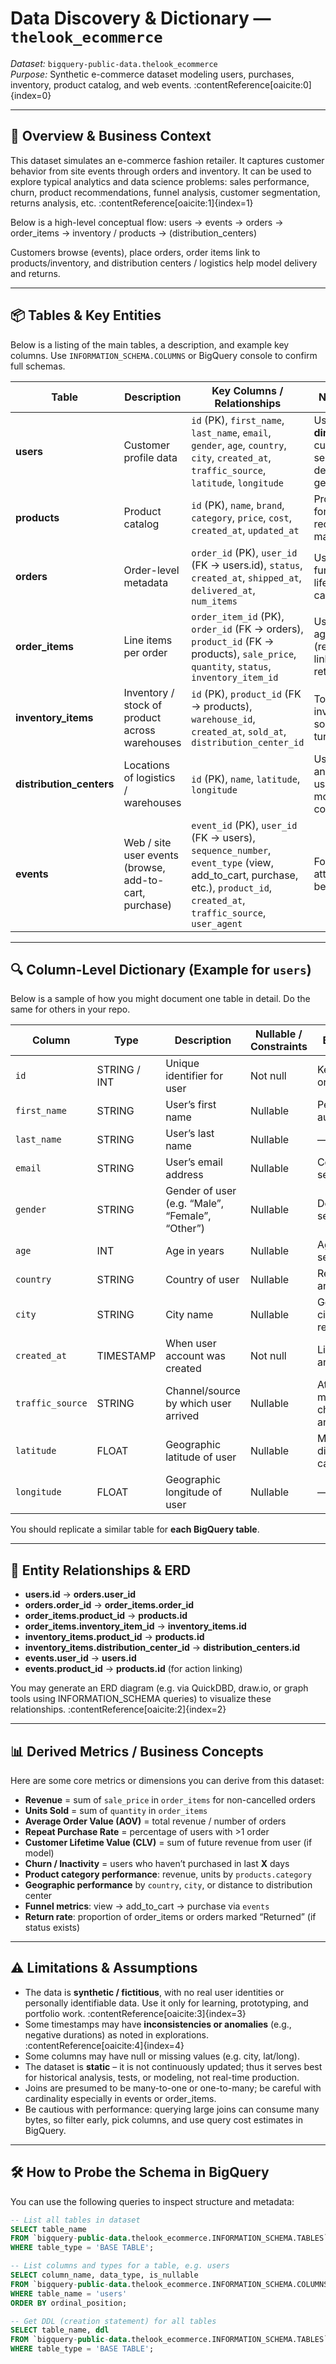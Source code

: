 # Data Discovery & Dictionary — `thelook_ecommerce`

*Dataset:* `bigquery-public-data.thelook_ecommerce`  
*Purpose:* Synthetic e-commerce dataset modeling users, purchases, inventory, product catalog, and web events. :contentReference[oaicite:0]{index=0}

---

## 🧭 Overview & Business Context

This dataset simulates an e-commerce fashion retailer. It captures customer behavior from site events through orders and inventory. It can be used to explore typical analytics and data science problems: sales performance, churn, product recommendations, funnel analysis, customer segmentation, returns analysis, etc. :contentReference[oaicite:1]{index=1}

Below is a high-level conceptual flow:
users → events → orders → order_items → inventory / products → (distribution_centers)


Customers browse (events), place orders, order items link to products/inventory, and distribution centers / logistics help model delivery and returns.  

---

## 📦 Tables & Key Entities

Below is a listing of the main tables, a description, and example key columns. Use `INFORMATION_SCHEMA.COLUMNS` or BigQuery console to confirm full schemas.

| Table | Description | Key Columns / Relationships | Notes / Use Cases |
|---|---|---|---|
| **users** | Customer profile data | `id` (PK), `first_name`, `last_name`, `email`, `gender`, `age`, `country`, `city`, `created_at`, `traffic_source`, `latitude`, `longitude` | Use this as **dimension** for customer segmentation, demographics, geospatial joins |
| **products** | Product catalog | `id` (PK), `name`, `brand`, `category`, `price`, `cost`, `created_at`, `updated_at` | Product attributes, for joining in sales, recommendation, margin analysis |
| **orders** | Order-level metadata | `order_id` (PK), `user_id` (FK → users.id), `status`, `created_at`, `shipped_at`, `delivered_at`, `num_items` | Use for order funnels, order lifecycle, cancellations/returns |
| **order_items** | Line items per order | `order_item_id` (PK), `order_id` (FK → orders), `product_id` (FK → products), `sale_price`, `quantity`, `status`, `inventory_item_id` | Useful for aggregations (revenue, units sold), linking to inventory, returns, order splits |
| **inventory_items** | Inventory / stock of product across warehouses | `id` (PK), `product_id` (FK → products), `warehouse_id`, `created_at`, `sold_at`, `distribution_center_id` | To track when inventory enters, is sold (for latency or turnover analysis) |
| **distribution_centers** | Locations of logistics / warehouses | `id` (PK), `name`, `latitude`, `longitude` | Useful for spatial analysis: distance to user, delivery modeling, logistics cost |
| **events** | Web / site user events (browse, add-to-cart, purchase) | `event_id` (PK), `user_id` (FK → users), `sequence_number`, `event_type` (view, add_to_cart, purchase, etc.), `product_id`, `created_at`, `traffic_source`, `user_agent` | For funnel analysis, attribution, user behavior flow |

---

## 🔍 Column-Level Dictionary (Example for `users`)

Below is a sample of how you might document one table in detail. Do the same for others in your repo.

| Column | Type | Description | Nullable / Constraints | Business Use |
|---|---|---|---|---|
| `id` | STRING / INT | Unique identifier for user | Not null | Key to join with orders, events |
| `first_name` | STRING | User’s first name | Nullable | Personalization, auditing |
| `last_name` | STRING | User’s last name | Nullable | — |
| `email` | STRING | User’s email address | Nullable | Communication, segmentation |
| `gender` | STRING | Gender of user (e.g. “Male”, “Female”, “Other”) | Nullable | Demographic segmentation |
| `age` | INT | Age in years | Nullable | Age group segmentation |
| `country` | STRING | Country of user | Nullable | Regional analysis |
| `city` | STRING | City name | Nullable | Geospatial / city-level reports |
| `created_at` | TIMESTAMP | When user account was created | Not null | Lifetime, cohort analysis |
| `traffic_source` | STRING | Channel/source by which user arrived | Nullable | Attribution / marketing channel analysis |
| `latitude` | FLOAT | Geographic latitude of user | Nullable | Mapping, distance calculations |
| `longitude` | FLOAT | Geographic longitude of user | Nullable | — |

You should replicate a similar table for **each BigQuery table**.

---

## 🔗 Entity Relationships & ERD

- **users.id** → **orders.user_id**
- **orders.order_id** → **order_items.order_id**
- **order_items.product_id** → **products.id**
- **order_items.inventory_item_id** → **inventory_items.id**
- **inventory_items.product_id** → **products.id**
- **inventory_items.distribution_center_id** → **distribution_centers.id**
- **events.user_id** → **users.id**
- **events.product_id** → **products.id** (for action linking)

You may generate an ERD diagram (e.g. via QuickDBD, draw.io, or graph tools using INFORMATION_SCHEMA queries) to visualize these relationships. :contentReference[oaicite:2]{index=2}

---

## 📊 Derived Metrics / Business Concepts

Here are some core metrics or dimensions you can derive from this dataset:

- **Revenue** = sum of `sale_price` in `order_items` for non-cancelled orders  
- **Units Sold** = sum of `quantity` in `order_items`  
- **Average Order Value (AOV)** = total revenue / number of orders  
- **Repeat Purchase Rate** = percentage of users with >1 order  
- **Customer Lifetime Value (CLV)** = sum of future revenue from user (if model)  
- **Churn / Inactivity** = users who haven’t purchased in last **X** days  
- **Product category performance**: revenue, units by `products.category`  
- **Geographic performance** by `country`, `city`, or distance to distribution center  
- **Funnel metrics**: view → add_to_cart → purchase via `events`  
- **Return rate**: proportion of order_items or orders marked “Returned” (if status exists)  

---

## ⚠️ Limitations & Assumptions

- The data is **synthetic / fictitious**, with no real user identities or personally identifiable data. Use it only for learning, prototyping, and portfolio work. :contentReference[oaicite:3]{index=3}  
- Some timestamps may have **inconsistencies or anomalies** (e.g., negative durations) as noted in explorations. :contentReference[oaicite:4]{index=4}  
- Some columns may have null or missing values (e.g. city, lat/long).  
- The dataset is **static** – it is not continuously updated; thus it serves best for historical analysis, tests, or modeling, not real-time production.  
- Joins are presumed to be many-to-one or one-to-many; be careful with cardinality especially in events or order_items.  
- Be cautious with performance: querying large joins can consume many bytes, so filter early, pick columns, and use query cost estimates in BigQuery.

---

## 🛠️ How to Probe the Schema in BigQuery

You can use the following queries to inspect structure and metadata:

```sql
-- List all tables in dataset
SELECT table_name
FROM `bigquery-public-data.thelook_ecommerce.INFORMATION_SCHEMA.TABLES`
WHERE table_type = 'BASE TABLE';

-- List columns and types for a table, e.g. users
SELECT column_name, data_type, is_nullable
FROM `bigquery-public-data.thelook_ecommerce.INFORMATION_SCHEMA.COLUMNS`
WHERE table_name = 'users'
ORDER BY ordinal_position;

-- Get DDL (creation statement) for all tables
SELECT table_name, ddl
FROM `bigquery-public-data.thelook_ecommerce.INFORMATION_SCHEMA.TABLES`
WHERE table_type = 'BASE TABLE';
